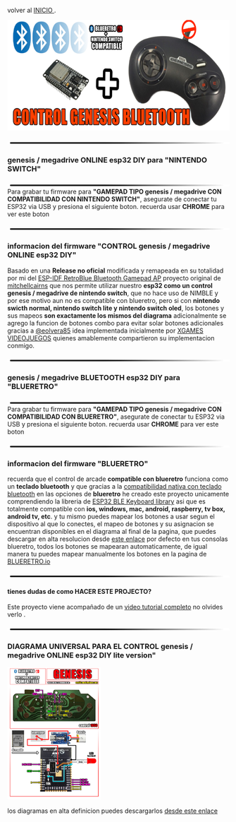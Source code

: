 
volver al [INICIO ](index.md).

<img src="imagenes/genesis.png"
height="250">


<img src="imagenes/line.png"
height="5">

### genesis / megadrive ONLINE esp32 DIY para **"NINTENDO SWITCH"** 
<img src="imagenes/line.png"
height="5">
Para grabar tu firmware para **"GAMEPAD TIPO genesis / megadrive  CON COMPATIBILIDAD CON NINTENDO SWITCH"**, asegurate de conectar tu ESP32 via USB y presiona el siguiente boton. recuerda usar **CHROME** para ver este boton


<script type="module" src="install-button.js?module"></script>
<esp-web-install-button manifest="firmware/firmware_build/genesis-switch/manifest.json"></esp-web-install-button>

<img src="imagenes/line.png"
height="5">

### informacion del firmware **"CONTROL genesis / megadrive  ONLINE esp32 DIY"**
Basado en una **Release no oficial** modificada y remapeada en su totalidad por mi del [ESP-IDF RetroBlue Bluetooth Gamepad AP](https://github.com/mitchellcairns/RetroBlue-ESP32) proyecto original de [mitchellcairns](https://github.com/mitchellcairns) que nos permite utilizar nuestro **esp32 como un control genesis / megadrive  de nintendo switch**, que no hace uso de NIMBLE y por ese motivo aun no es compatible con blueretro, pero si con **nintendo swicth normal, nintendo switch lite y nintendo switch oled**,
los botones y sus mapeos **son exactamente los mismos del diagrama**
adicionalmente se agrego la funcion de botones combo para evitar solar botones adicionales gracias a
[@eolvera85](https://twitter.com/eolvera85) idea implementada inicialmente por [XGAMES VIDEOJUEGOS](https://www.youtube.com/c/XGAMESVIDEOJUEGOS) quienes amablemente compartieron su implementacion conmigo.


<img src="imagenes/line.png"
height="5">

### genesis / megadrive BLUETOOTH esp32 DIY para **"BLUERETRO"** 
<img src="imagenes/line.png"
height="5">
Para grabar tu firmware para **"GAMEPAD TIPO genesis / megadrive  CON COMPATIBILIDAD CON BLUERETRO"**, asegurate de conectar tu ESP32 via USB y presiona el siguiente boton. recuerda usar **CHROME** para ver este boton


<script type="module" src="install-button.js?module"></script>
<esp-web-install-button manifest="firmware/firmware_build/arcade-blueretro/manifest.json"></esp-web-install-button>

<img src="imagenes/line.png"
height="5">
### informacion del firmware **"BLUERETRO"**
recuerda que el control de arcade **compatible con blueretro** funciona como un **teclado bluetooth** y que gracias a la [compatibilidad nativa con teclado bluetooth](https://www.youtube.com/watch?v=Y1S4s3QiVUM&t=192sen) en las opciones de **blueretro** he creado este proyecto unicamente comprendiendo la libreria de [ESP32 BLE Keyboard library](https://github.com/T-vK/ESP32-BLE-Keyboard) asi que es totalmente compatible con **ios, windows, mac, android, raspberry, tv box, android tv, etc**. y tu mismo puedes mapear los botones a usar segun el dispositivo al que lo conectes, el mapeo de botones y su asignacion se encuentran disponibles en el diagrama al final de la pagina, que puedes descargar en alta resolucion desde [este enlace](https://www.mundoyakara.com/2022/07/hacer-control-arcade-bluetooth.html) por defecto en tus consolas blueretro, todos los botones se mapearan automaticamente, de igual manera tu puedes mapear manualmente los botones en la pagina de [BLUERETRO.io](https://blueretro.io/)


<img src="imagenes/line.png"
height="5">


#### tienes dudas de como HACER ESTE PROJECTO?


Este proyecto viene acompañado de un [video tutorial completo](https://youtu.be/o03lGDEhEgg) no olvides verlo .



<img src="imagenes/line.png"
height="5">

### DIAGRAMA UNIVERSAL PARA EL CONTROL genesis / megadrive ONLINE esp32 DIY lite version"

<img src="imagenes/diagrama-genesis-lite.jpg"
height="300">

los diagramas en alta definicion puedes descargarlos [desde este enlace](https://www.mundoyakara.com/2022/07/como-hacer-control-nes-classic-edition.html)

